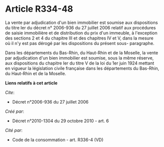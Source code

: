 # Article R334-48

La vente par adjudication d'un bien immobilier est soumise aux dispositions du titre Ier du décret n° 2006-936 du 27 juillet
2006 relatif aux procédures de saisie immobilière et de distribution du prix d'un immeuble, à l'exception des sections 2 et 4
du chapitre III et des chapitres IV et V, dans la mesure où il n'y est pas dérogé par les dispositions du présent sous-
paragraphe. 

Dans les départements du Bas-Rhin, du Haut-Rhin et de la Moselle, la vente par adjudication d'un bien immobilier est soumise,
sous la même réserve, aux dispositions du chapitre Ier du titre V de la loi du 1er juin 1924 mettant en vigueur la
législation civile française dans les départements du Bas-Rhin, du Haut-Rhin et de la Moselle.

**Liens relatifs à cet article**

_Cite_:

  - Décret n°2006-936 du 27 juillet 2006

_Créé par_:

  - Décret n°2010-1304 du 29 octobre 2010 - art. 6

_Cité par_:

  - Code de la consommation - art. R336-4 (VD)
